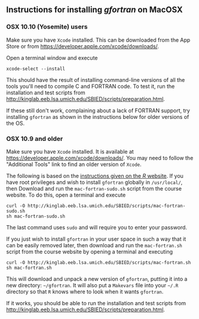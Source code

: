 ## Instructions for installing *gfortran* on MacOSX

### OSX 10.10 (Yosemite) users

Make sure you have `Xcode` installed.  This can be downloaded from the App Store or from https://developer.apple.com/xcode/downloads/.

Open a terminal window and execute
```
xcode-select --install
```

This should have the result of installing command-line versions of all the tools you'll need to compile C and FORTRAN code.
To test it, run the installation and test scripts from
http://kinglab.eeb.lsa.umich.edu/SBIED/scripts/preparation.html.

If these still don't work, complaining about a lack of FORTRAN support, try installing `gfortran` as shown in the instructions below for older versions of the OS.

### OSX 10.9 and older

Make sure you have `Xcode` installed.  It is available at https://developer.apple.com/xcode/downloads/.  You may need to follow the "Additional Tools" link to find an older version of `Xcode`.

The following is based on the [instructions given on the *R* website](http://cran.r-project.org/bin/macosx/tools).
If you have root privileges and wish to install `gfortran` globally in `/usr/local/`, then 
Download and run the `mac-fortran-sudo.sh` script from the course website.  To do this, open a terminal and execute
```
curl -O http://kinglab.eeb.lsa.umich.edu/SBIED/scripts/mac-fortran-sudo.sh
sh mac-fortran-sudo.sh
```
The last command uses `sudo` and will require you to enter your password.

If you just wish to install `gfortran` in your user space in such a way that it can be easily removed later, then download and run the `mac-fortran.sh` script from the course website by opening a terminal and executing
```
curl -O http://kinglab.eeb.lsa.umich.edu/SBIED/scripts/mac-fortran.sh
sh mac-fortran.sh
```
This will download and unpack a new version of `gfortran`, putting it into a new directory: `~/gfortran`.  It will also put a `Makevars` file into your `~/.R` directory so that `R` knows where to look when it wants `gfortran`.

If it works, you should be able to run the installation and test scripts from http://kinglab.eeb.lsa.umich.edu/SBIED/scripts/preparation.html.
